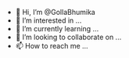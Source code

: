 - 👋 Hi, I’m @GollaBhumika
- 👀 I’m interested in ...
- 🌱 I’m currently learning ...
- 💞️ I’m looking to collaborate on ...
- 📫 How to reach me ...

<!---
GollaBhumika/GollaBhumika is a ✨ special ✨ repository because its `README.md` (this file) appears on your GitHub profile.
You can click the Preview link to take a look at your changes.
--->
